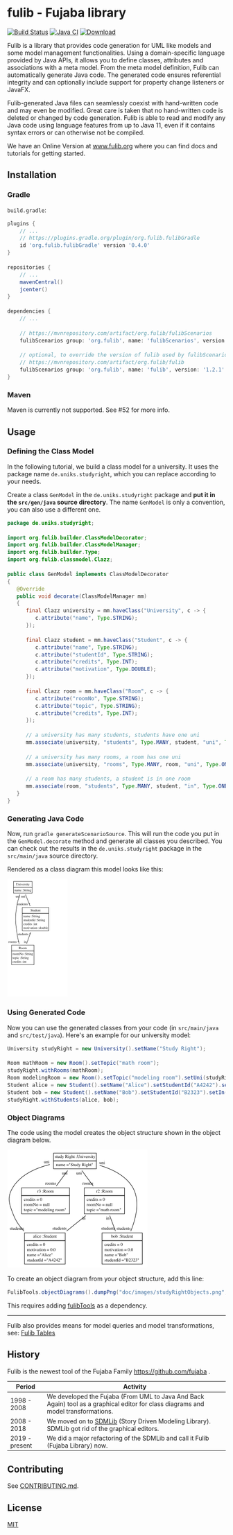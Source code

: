 # fulib - Fujaba library

[![Build Status](https://travis-ci.org/fujaba/fulib.svg?branch=master)](https://travis-ci.org/fujaba/fulib)
[![Java CI](https://github.com/fujaba/fulib/workflows/Java%20CI/badge.svg)](https://github.com/fujaba/fulib/actions)
[![Download](https://api.bintray.com/packages/fujaba/maven/fulib/images/download.svg)](https://bintray.com/fujaba/maven/fulib/_latestVersion "Download")

Fulib is a library that provides code generation for UML like models and some model management functionalities.
Using a domain-specific language provided by Java APIs, it allows you to define classes, attributes and associations with a meta model.
From the meta model definition, Fulib can automatically generate Java code.
The generated code ensures referential integrity and can optionally include support for property change listeners or JavaFX.

Fulib-generated Java files can seamlessly coexist with hand-written code and may even be modified.
Great care is taken that no hand-written code is deleted or changed by code generation.
Fulib is able to read and modify any Java code using language features from up to Java 11,
even if it contains syntax errors or can otherwise not be compiled.

We have an Online Version at www.fulib.org where you can find docs and tutorials for getting started.

## Installation

### Gradle

`build.gradle`:

```groovy
plugins {
    // ...
    // https://plugins.gradle.org/plugin/org.fulib.fulibGradle
    id 'org.fulib.fulibGradle' version '0.4.0'
}

repositories {
    // ...
    mavenCentral()
    jcenter()
}

dependencies {
    // ...

    // https://mvnrepository.com/artifact/org.fulib/fulibScenarios
    fulibScenarios group: 'org.fulib', name: 'fulibScenarios', version: '1.4.1'

    // optional, to override the version of fulib used by fulibScenarios:
    // https://mvnrepository.com/artifact/org.fulib/fulib
    fulibScenarios group: 'org.fulib', name: 'fulib', version: '1.2.1'
}
```

### Maven

Maven is currently not supported.
See #52 for more info.

## Usage

### Defining the Class Model

In the following tutorial, we build a class model for a university.
It uses the package name `de.uniks.studyright`, which you can replace according to your needs.

Create a class `GenModel` in the `de.uniks.studyright` package and **put it in the `src/gen/java` source directory**.
The name `GenModel` is only a convention, you can also use a different one.

<!-- insert_code_fragment: test.GenModel | fenced -->
```java
package de.uniks.studyright;

import org.fulib.builder.ClassModelDecorator;
import org.fulib.builder.ClassModelManager;
import org.fulib.builder.Type;
import org.fulib.classmodel.Clazz;

public class GenModel implements ClassModelDecorator
{
   @Override
   public void decorate(ClassModelManager mm)
   {
      final Clazz university = mm.haveClass("University", c -> {
         c.attribute("name", Type.STRING);
      });

      final Clazz student = mm.haveClass("Student", c -> {
         c.attribute("name", Type.STRING);
         c.attribute("studentId", Type.STRING);
         c.attribute("credits", Type.INT);
         c.attribute("motivation", Type.DOUBLE);
      });

      final Clazz room = mm.haveClass("Room", c -> {
         c.attribute("roomNo", Type.STRING);
         c.attribute("topic", Type.STRING);
         c.attribute("credits", Type.INT);
      });

      // a university has many students, students have one uni
      mm.associate(university, "students", Type.MANY, student, "uni", Type.ONE);

      // a university has many rooms, a room has one uni
      mm.associate(university, "rooms", Type.MANY, room, "uni", Type.ONE);

      // a room has many students, a student is in one room
      mm.associate(room, "students", Type.MANY, student, "in", Type.ONE);
   }
}
```
<!-- end_code_fragment: -->

### Generating Java Code

Now, run `gradle generateScenarioSource`.
This will run the code you put in the `GenModel.decorate` method and generate all classes you described.
You can check out the results in the `de.uniks.studyright` package in the `src/main/java` source directory.

Rendered as a class diagram this model looks like this:

![University class diagram](test/src/main/java/de/uniks/studyright/classDiagram.png)

### Using Generated Code

Now you can use the generated classes from your code (in `src/main/java` and `src/test/java`).
Here's an example for our university model:

<!-- insert_code_fragment: test.UniversityModelUsage | fenced -->
```java
University studyRight = new University().setName("Study Right");

Room mathRoom = new Room().setTopic("math room");
studyRight.withRooms(mathRoom);
Room modelingRoom = new Room().setTopic("modeling room").setUni(studyRight);
Student alice = new Student().setName("Alice").setStudentId("A4242").setIn(mathRoom);
Student bob = new Student().setName("Bob").setStudentId("B2323").setIn(mathRoom);
studyRight.withStudents(alice, bob);
```
<!-- end_code_fragment: -->

### Object Diagrams

The code using the model creates the object structure shown in the object diagram below.

![simple object diagram](test/doc/images/studyRightObjects.png)

To create an object diagram from your object structure, add this line:

<!-- insert_code_fragment: test.UniversityObjectDiagram | fenced -->
```java
FulibTools.objectDiagrams().dumpPng("doc/images/studyRightObjects.png", studyRight);
```
<!-- end_code_fragment: -->

This requires adding [fulibTools](https://github.com/fujaba/fulibTools) as a dependency.

---

Fulib also provides means for model queries and model transformations, see:
[Fulib Tables](doc/FulibTables.md)

## History

Fulib is the newest tool of the Fujaba Family https://github.com/fujaba .

| Period | Activity |
| --- | --- |
| 1998 - 2008 | We developed the Fujaba (From UML to Java And Back Again) tool as a graphical editor for class diagrams and model transformations. |
| 2008 - 2018 | We moved on to [SDMLib](https://github.com/fujaba/SDMLib) (Story Driven Modeling Library). SDMLib got rid of the graphical editors. |
| 2019 - present | We did a major refactoring of the SDMLib and call it Fulib (Fujaba Library) now. |

## Contributing

See [CONTRIBUTING.md](CONTRIBUTING.md).

## License

[MIT](LICENSE.md)
